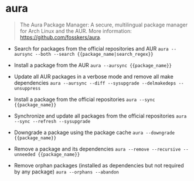 # aura
> The Aura Package Manager: A secure, multilingual package manager for Arch Linux and the AUR.
> More information: <https://github.com/fosskers/aura>.

- Search for packages from the official repositories and AUR
`aura --aursync --both --search {{package_name|search_regex}}`

- Install a package from the AUR
`aura --aursync {{package_name}}`

- Update all AUR packages in a verbose mode and remove all make dependencies
`aura --aursync --diff --sysupgrade --delmakedeps --unsuppress`

- Install a package from the official repositories
`aura --sync {{package_name}}`

- Synchronize and update all packages from the official repositories
`aura --sync --refresh --sysupgrade`

- Downgrade a package using the package cache
`aura --downgrade {{package_name}}`

- Remove a package and its dependencies
`aura --remove --recursive --unneeded {{package_name}}`

- Remove orphan packages (installed as dependencies but not required by any package)
`aura --orphans --abandon`
